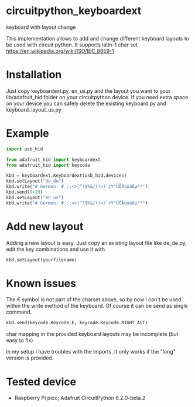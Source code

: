 # circuitpython_keyboardext
keyboard with layout change

This implementation allows to add and change different keyboard layouts to be used with circuit python.
It supports latin-1 char set https://en.wikipedia.org/wiki/ISO/IEC_8859-1

# Installation
Just copy keyboardext.py, en_us.py and the layout you want to your lib/adafruit_hid folder on your circuitpython device.
If you need extra space on your device you can safely delete the existing keyboard.py and keyboard_layout_us.py

# Example
```python
import usb_hid

from adafruit_hid import keyboardext
from adafruit_hid import keycode

kbd = keyboardext.Keyboardext(usb_hid.devices)
kbd.setLayout("de_de")
kbd.write("# German: #_:;<>|^!$%&/()=?`zY°ÜÖÄüöäßµ²³")
kbd.send(0x28)
kbd.setLayout("en_us")
kbd.write("# German: #_:;<>|^!$%&/()=?`zY°ÜÖÄüöäßµ²³")
```
# Add new layout
Adding a new layout is easy. Just copy an existing layout file like de_de.py, edit the key combinations and use it with 
```python
kbd.setLayout(yourfilename) 
```
# Known issues
The € symbol is not part of the charset above, so by now i can't be used within the write method of the keyboard.
Of course it can be send as single command.
```python
kbd.send(keycode.Keycode.E, keycode.Keycode.RIGHT_ALT)
```
char mapping in the provided keyboard layouts may be incomplete (but easy to fix)

in my setup i have troubles with the imports. it only works if the "long" version is provided.

# Tested device
- Raspberry Pi pico; Adafruit CircuitPython 6.2.0-beta.2
